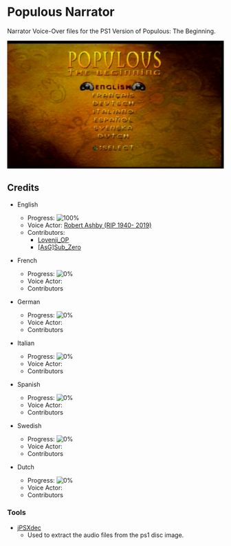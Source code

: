 
# Populous Narrator
Narrator Voice-Over files for the PS1 Version of Populous: The Beginning.

![Language Select PS1 version](https://raw.githubusercontent.com/Taity-mini/PopulousNarrator/main/Images/ps1-language-select.png)

## Credits 

 - English
	- Progress: ![100%](https://progress-bar.dev/100)
	-	Voice Actor:  [Robert Ashby (RIP  1940- 2019)](https://www.imdb.com/name/nm0038754/)
	-	Contributors:
		-	[Lovenji_OP](https://www.popre.net/user.php?mode=viewprofile&u=66770)
		-	[[AsG]Sub_Zero](https://www.popre.net/user.php?u=1739) 
 - French
	 - Progress: ![0%](https://progress-bar.dev/0) 
	 - Voice Actor:
	 - Contributors 
	 
 - German 
	- Progress: ![0%](https://progress-bar.dev/0) 
	- Voice Actor:
	- Contributors 
 - Italian  
	- Progress: ![0%](https://progress-bar.dev/0) 
	- Voice Actor:
	- Contributors 
- Spanish  
	- Progress: ![0%](https://progress-bar.dev/0) 
	- Voice Actor:
	- Contributors 
- Swedish  
	- Progress: ![0%](https://progress-bar.dev/0) 
	- Voice Actor:
	- Contributors 
- Dutch  
	- Progress: ![0%](https://progress-bar.dev/0) 
	- Voice Actor:
	- Contributors 
			


### Tools

 - [jPSXdec](https://github.com/m35/jpsxdec)
	 - Used to extract the audio files from the ps1 disc image.

